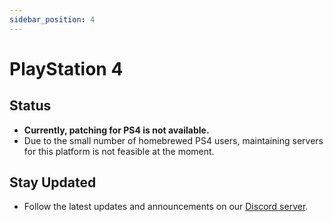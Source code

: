```yaml
---
sidebar_position: 4
---
```


# PlayStation 4

## Status

- **Currently, patching for PS4 is not available.**  
- Due to the small number of homebrewed PS4 users, maintaining servers for this platform is not feasible at the moment.

## Stay Updated

- Follow the latest updates and announcements on our [Discord server](https://dp.ryuatelier.org/discord).